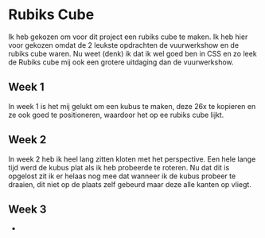 # Rubiks Cube

Ik heb gekozen om voor dit project een rubiks cube te maken. Ik heb hier voor gekozen omdat de 2 leukste opdrachten de vuurwerkshow en de rubiks cube waren. Nu weet (denk) ik dat ik wel goed ben in CSS en zo leek de Rubiks cube mij ook een grotere uitdaging dan de vuurwerkshow.

## Week 1

In week 1 is het mij gelukt om een kubus te maken, deze 26x te kopieren en ze ook goed te positioneren, waardoor het op ee rubiks cube lijkt.

## Week 2

In week 2 heb ik heel lang zitten kloten met het perspective. Een hele lange tijd werd de kubus plat als ik heb probeerde te roteren. Nu dat dit is opgelost zit ik er helaas nog mee dat wanneer ik de kubus probeer te draaien, dit niet op de plaats zelf gebeurd maar deze alle kanten op vliegt.

## Week 3

-